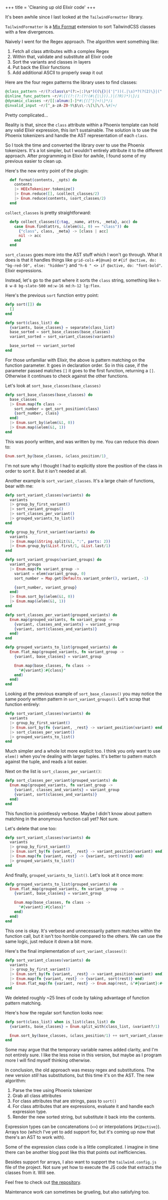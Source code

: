 +++
title = 'Cleaning up old Elixir code'
+++

It's been awhile since I last looked at the `TailwindFormatter` library.

`TailwindFormatter` is a [Mix Format](https://hexdocs.pm/mix/main/Mix.Tasks.Format.html#module-plugins) extension to sort TailwindCSS classes with a few divergences. 

Naively I went for the Regex approach. The algorithm went something like:

1. Fetch all class attributes with a complex Regex
2. Within that, validate and substitute all Elixir code
3. Sort the variants and classes in layers
4. Put back the Elixir functions
5. Add additional ASCII to properly swap it out

Here are the four regex patterns the library uses to find classes:

```elixir
@class_pattern ~r/(?:class\s*(?:=|:)\s*)((\{)|('|"))(.|\s)*?(?(2)\}|("|'))/i
@inline_func_pattern ~r/#\{((?:(?:(?!(#\{|\})).)|(?R))*)\}/i
@dynamic_classes ~r/[[:alnum:]-]*#\{([^}]+)\}*/i
@invalid_input ~r/[^_a-zA-Z0-9\$\s\-:\[\]\/\.\#]+/
```

Pretty complicated...

Reality is that, since the `class` attribute within a Phoenix template can hold any valid Elixir expression, this isn't sustainable. The solution is to use the Phoenix tokenizers and handle the AST representation of each `class`.

So I took the time and converted the library over to use the Phoenix tokenizers. It's a lot simpler, but I wouldn't entirely attribute it to the different approach. After programming in Elixir for awhile, I found some of my previous easier to clean up.

Here's the new entry point of the plugin:

```elixir
  def format(contents, _opts) do
    contents
    |> HEExTokenizer.tokenize()
    |> Enum.reduce([], &collect_classes/2)
    |> Enum.reduce(contents, &sort_classes/2)
  end
```

`collect_classes` is pretty straightforward:

```elixir
  defp collect_classes({:tag, _name, attrs, _meta}, acc) do
    case Enum.find(attrs, &(elem(&1, 0) == "class")) do
      {"class", class, _meta} -> [class | acc]
      nil -> acc
    end
  end
  ```

`sort_classes` goes more into the AST stuff which I won't go through. What it does is that it handles things like `grid-cols-#{@num}` or `#{if @active, do: "bg-red-50", else: "hidden"}` and `"h-6 " <> if @active, do: "font-bold"`. Elixir expressions.

Instead, let's go to the part where it sorts the `class` string, something like `h-8 w-8 bg-slate-500 md:w-16 md:h-12 lg:flex`.

Here's the previous `sort` function entry point:

```elixir
defp sort([]) do
  []
end

defp sort(class_list) do
  {variants, base_classes} = separate(class_list)
  base_sorted = sort_base_classes(base_classes)
  variant_sorted = sort_variant_classes(variants)

  base_sorted ++ variant_sorted
end
```

For those unfamiliar with Elixir, the above is pattern matching on the function parameter. It goes in declaration order. So in this case, if the parameter passed matches `[]` it goes to the first function, returning a `[]`. Otherwise it continues to check against the other functions.

Let's look at `sort_base_classes(base_classes)`

```elixir
defp sort_base_classes(base_classes) do
  base_classes
  |> Enum.map(fn class ->
    sort_number = get_sort_position(class)
    {sort_number, class}
  end)
  |> Enum.sort_by(&elem(&1, 0))
  |> Enum.map(&elem(&1, 1))
end
```

This was poorly written, and was written by me. You can reduce this down to:

```elixir
Enum.sort_by(base_classes, &class_position/1)_
```

I'm not sure why I thought I had to explicitly store the position of the class in order to sort it. But it isn't needed at all.

Another example is `sort_variant_classes`. It's a large chain of functions, bear with me:

```elixir
defp sort_variant_classes(variants) do
  variants
  |> group_by_first_variant()
  |> sort_variant_groups()
  |> sort_classes_per_variant()
  |> grouped_variants_to_list()
end

defp group_by_first_variant(variants) do
  variants
  |> Enum.map(&String.split(&1, ":", parts: 2))
  |> Enum.group_by(&List.first/1, &List.last/1)
end

defp sort_variant_groups(variant_groups) do
  variant_groups
  |> Enum.map(fn variant_group ->
    variant = elem(variant_group, 0)
    sort_number = Map.get(Defaults.variant_order(), variant, -1)

    {sort_number, variant_group}
  end)
  |> Enum.sort_by(&elem(&1, 0))
  |> Enum.map(&elem(&1, 1))
end

defp sort_classes_per_variant(grouped_variants) do
  Enum.map(grouped_variants, fn variant_group ->
    {variant, classes_and_variants} = variant_group
    {variant, sort(classes_and_variants)}
  end)
end

defp grouped_variants_to_list(grouped_variants) do
  Enum.flat_map(grouped_variants, fn variant_group ->
    {variant, base_classes} = variant_group

    Enum.map(base_classes, fn class ->
      "#{variant}:#{class}"
    end)
  end)
end
```

Looking at the previous example of `sort_base_classes()` you may notice the same poorly written pattern in `sort_variant_groups()`. Let's scrap that function entirely:

```elixir
defp sort_variant_classes(variants) do
  variants
  |> group_by_first_variant()
  |> Enum.sort_by(fn {variant, _rest} -> variant_position(variant) end)
  |> sort_classes_per_variant()
  |> grouped_variants_to_list()
end
```

Much simpler and a whole lot more explicit too. I think you only want to use `elem()` when you're dealing with larger tuples. It's better to pattern match against the tuple, and reads a lot easier.

Next on the list is `sort_classes_per_variant()`:

```elixir
defp sort_classes_per_variant(grouped_variants) do
  Enum.map(grouped_variants, fn variant_group ->
    {variant, classes_and_variants} = variant_group
    {variant, sort(classes_and_variants)}
  end)
end
```

This function is pointlessly verbose. Maybe I didn't know about pattern matching in the anonymous function call yet? Not sure.

Let's delete that one too:

```elixir
defp sort_variant_classes(variants) do
  variants
  |> group_by_first_variant()
  |> Enum.sort_by(fn {variant, _rest} -> variant_position(variant) end)
  |> Enum.map(fn {variant, rest} -> {variant, sort(rest)} end)
  |> grouped_variants_to_list()
end
```

And finally, `grouped_variants_to_list()`. Let's look at it once more:

```elixir
defp grouped_variants_to_list(grouped_variants) do
  Enum.flat_map(grouped_variants, fn variant_group ->
    {variant, base_classes} = variant_group

    Enum.map(base_classes, fn class ->
      "#{variant}:#{class}"
    end)
  end)
end
```

This one is okay. It's verbose and unnecessarily pattern matches within the function call, but it isn't too horrible compared to the others. We can use the same logic, just reduce it down a bit more.

Here's the final implementation of `sort_variant_classes()`:

```elixir
defp sort_variant_classes(variants) do
  variants
  |> group_by_first_variant()
  |> Enum.sort_by(fn {variant, _rest} -> variant_position(variant) end)
  |> Enum.map(fn {variant, rest} -> {variant, sort(rest)} end)
  |> Enum.flat_map(fn {variant, rest} -> Enum.map(rest, &"#{variant}:#{&1}") end)
end
```

We deleted roughly ~25 lines of code by taking advantage of function pattern matching.

Here's how the regular sort function looks now:

```elixir
defp sort(class_list) when is_list(class_list) do
  {variants, base_classes} = Enum.split_with(class_list, &variant?/1)

  Enum.sort_by(base_classes, &class_position/1) ++ sort_variant_classes(variants)
end
```

Some may argue that the temporary variable names added clarity, and I'm not entirely sure. 
I like the less noise in this version, but maybe as I program more I will find myself thinking otherwise.

In conclusion, the old approach was messy regex and substitutions. The new version _still_ has substitutions, but this time it's on the AST. The new algorithm:

1. Parse the tree using Phoenix tokenizer
2. Grab all class attributes
3. For class attributes that are strings, pass to `sort()`
4. For class attributes that are expressions, evaluate it and handle each expression type.
5. Render the new sorted string, but substitute it back into the contents.

Expression types can be concatenations (`<>`) or interpolations (`#{@active}`). Arrays too (which I've yet to add support for, but it's coming up now that there's an AST to work with).

Some of the expression class code is a little complicated. 
I imagine in time there can be another blog post like this that points out inefficiencies.

Besides support for arrays, I also want to support the `tailwind.config.js` file of the project. Not sure yet how to execute the JS code that extracts the classes from it. Will see.

Feel free to check out [the repository](https://github.com/100phlecs/tailwind_formatter).

Maintenance work can sometimes be grueling, but also satisfying too.

